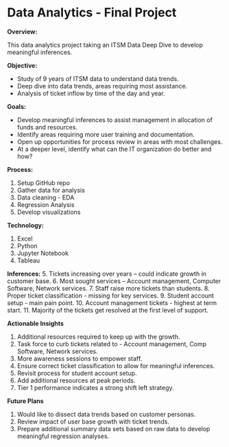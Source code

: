 # Data Analytics - Final Project

**Overview:**

This data analytics project taking an ITSM Data Deep Dive to develop meaningful inferences.

**Objective:**

 - Study of 9 years of ITSM data to understand data trends. 
 - Deep dive into data trends, areas requiring most assistance.
 - Analysis of ticket inflow by time of the day and year.

**Goals:**

 - Develop meaningful inferences to assist management in allocation of funds and resources.
 - Identify areas requiring more user training and documentation.
 - Open up opportunities for process review in areas with most challenges.
 - At a deeper level, identify what can the IT organization do better and how?

**Process:**

 1. Setup GitHub repo
 2. Gather data for analysis
 3. Data cleaning - EDA
 4. Regression Analysis
 5. Develop visualizations

**Technology:**

1. Excel 
2. Python
3. Jupyter Notebook
4. Tableau

**Inferences:**
5. Tickets increasing over years – could indicate growth in customer base. 
6. Most sought services – Account management, Computer Software, Network services.
7. Staff raise more tickets than students.
8. Proper ticket classification - missing for key services.
9. Student account setup - main pain point.
10. Account management tickets - highest at term start. 
11. Majority of the tickets get resolved at the first level of support. 

**Actionable Insights**
1. Additional resources required to keep up with the growth. 
2. Task force to curb tickets related to - Account management, Comp Software, Network services.
3. More awareness sessions to empower staff.
4. Ensure correct ticket classification to allow for meaningful inferences.
5. Revisit process for student account setup.
6. Add additional resources at peak periods. 
7. Tier 1 performance indicates a strong shift left strategy. 
 
**Future Plans**
1. Would like to dissect data trends based on customer personas.
2. Review impact of user base growth with ticket trends.
3. Prepare additional summary data sets based on raw data to develop meaningful regression analyses.

